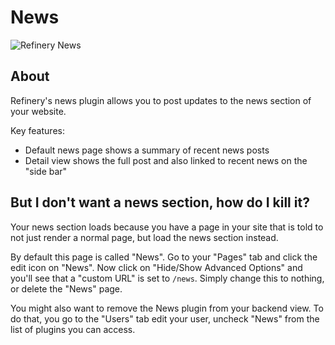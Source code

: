 # News

![Refinery News](http://refinerycms.com/system/images/0000/0646/news.png)

## About

Refinery's news plugin allows you to post updates to the news section of your website.

Key features:

* Default news page shows a summary of recent news posts
* Detail view shows the full post and also linked to recent news on the "side bar"

## But I don't want a news section, how do I kill it?

Your news section loads because you have a page in your site that is told to not just render a normal page, but load the news section instead.

By default this page is called "News". Go to your "Pages" tab and click the edit icon on "News". Now  click on "Hide/Show Advanced Options" and you'll see that a "custom URL" is set to ``/news``. Simply change this to nothing, or delete the "News" page.

You might also want to remove the News plugin from your backend view. To do that, you go to the "Users" tab edit your user, uncheck "News" from the list of plugins you can access.